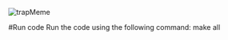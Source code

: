 ![trapMeme](https://user-images.githubusercontent.com/97851616/197186433-2dc11850-0f9b-43f7-94d1-20a7bbaf62db.jpg)

#Run code
Run the code using the following command:
make all
